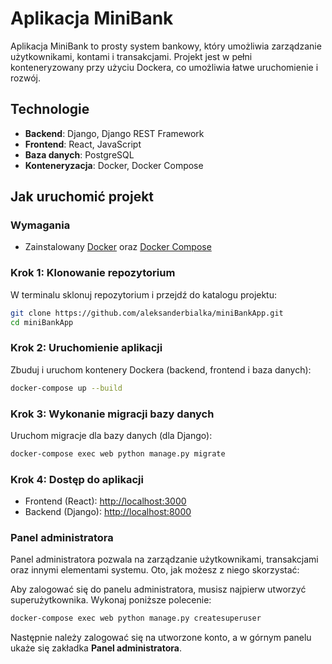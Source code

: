 
# Aplikacja MiniBank

Aplikacja MiniBank to prosty system bankowy, który umożliwia zarządzanie użytkownikami, kontami i transakcjami. Projekt jest w pełni konteneryzowany przy użyciu Dockera, co umożliwia łatwe uruchomienie i rozwój.

## Technologie
- **Backend**: Django, Django REST Framework
- **Frontend**: React, JavaScript
- **Baza danych**: PostgreSQL
- **Konteneryzacja**: Docker, Docker Compose

## Jak uruchomić projekt

### Wymagania
- Zainstalowany [Docker](https://docs.docker.com/get-docker/) oraz [Docker Compose](https://docs.docker.com/compose/install/)

### Krok 1: Klonowanie repozytorium
W terminalu sklonuj repozytorium i przejdź do katalogu projektu:

```bash
git clone https://github.com/aleksanderbialka/miniBankApp.git
cd miniBankApp
```

### Krok 2: Uruchomienie aplikacji
Zbuduj i uruchom kontenery Dockera (backend, frontend i baza danych):

```bash
docker-compose up --build
```

### Krok 3: Wykonanie migracji bazy danych
Uruchom migracje dla bazy danych (dla Django):

```bash
docker-compose exec web python manage.py migrate
```

### Krok 4: Dostęp do aplikacji
- Frontend (React): [http://localhost:3000](http://localhost:3000)
- Backend (Django): [http://localhost:8000](http://localhost:8000)

### Panel administratora
Panel administratora pozwala na zarządzanie użytkownikami, transakcjami oraz innymi elementami systemu. Oto, jak możesz z niego skorzystać:

Aby zalogować się do panelu administratora, musisz najpierw utworzyć superużytkownika. Wykonaj poniższe polecenie:

```bash
docker-compose exec web python manage.py createsuperuser
```
Następnie należy zalogować się na utworzone konto, a w górnym panelu ukaże się zakładka **Panel administratora**.
